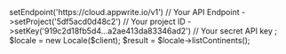 <?php

use Getapp\Client;
use Getapp\Services\Locale;

$client = new Client();

$client
    ->setEndpoint('https://cloud.appwrite.io/v1') // Your API Endpoint
    ->setProject('5df5acd0d48c2') // Your project ID
    ->setKey('919c2d18fb5d4...a2ae413da83346ad2') // Your secret API key
;

$locale = new Locale($client);

$result = $locale->listContinents();